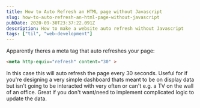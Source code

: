 ```yaml
---
title: How to Auto Refresh an HTML page without Javascript
slug: how-to-auto-refresh-an-html-page-without-javascript
pubDate: 2020-09-30T23:37:22.091Z
description: How to make a website auto refresh without Javascript
tags: ["til", "web-development"]
---
```


Apparently theres a meta tag that auto refreshes your page:
```html
<meta http-equiv="refresh" content="30" >
```
In this case this will auto refresh the page every 30 seconds. Useful for if you're designing a very simple dashboard thats meant to be on display data but isn't going to be interacted with very often or can't e.g. a TV on the wall of an office. Great if you don't want/need to implement complicated logic to update the data.
